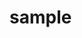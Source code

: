 # sample<!DOCTYPE html>
<html lang="en">
    <head>
        <meta charser="UTF-8">
        <title>Font awesome

        </title>
        

    </head>
    <body>
    <i class="fas fa-angry"></i>
    </body>
    </html>
